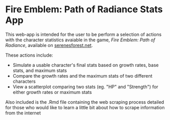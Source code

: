 # Fire Emblem: Path of Radiance Stats App

This web-app is intended for the user to be perform a selection of actions with the character statistics avaiable in the game, _Fire Emblem: Path of Radiance_, available on [serenesforest.net](serenesforest.net).

These actions include:

- Simulate a usable character's final stats based on growth rates, base stats, and maximum stats
- Compare the growth rates and the maximum stats of two different characters
- View a scatterplot comparing two stats (eg. "HP" and "Strength") for either growth rates or maximum stats

Also included is the .Rmd file containing the web scraping process detailed for those who would like to learn a little bit about how to scrape information from the internet
